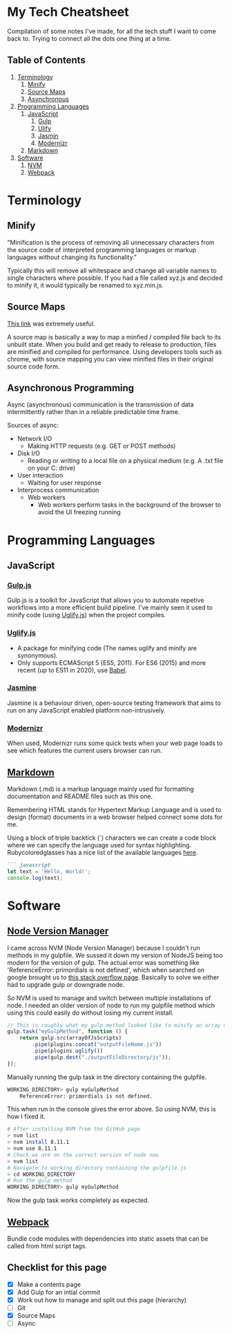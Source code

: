 # My Tech Cheatsheet

Compilation of some notes I've made, for all the tech stuff I want to come back to. Trying to connect all the dots one thing at a time.

## Table of Contents
1. [Terminology](#terminology)
    1. [Minify](#minify)
    2. [Source Maps](#sourcemaps)
    3. [Asynchronous](#async)
2. [Programming Languages](#programminglanguages)
    1. [JavaScript](#javascript)
        1. [Gulp](#gulp)
        2. [Ulify](#uglify)
        3. [Jasmin](#jasmine)
        4. [Modernizr](#modernizr)
    2. [Markdown](#markdown)
3. [Software](#software)
    1. [NVM](#nvm)
    2. [Webpack](#webpack)

# Terminology <a name="terminology"></a>

## Minify <a name="minify"></a>

"Minification is the process of removing all unnecessary characters from the source code of interpreted programming languages or markup languages without changing its functionality."

Typically this will remove all whitespace and change all variable names to single characters where possible. If you had a file called xyz.js and decided to minify it, it would typically be renamed to xyz.min.js.

## Source Maps <a name="sourcemaps"></a>

[This link](https://www.html5rocks.com/en/tutorials/developertools/sourcemaps/) was extremely useful.

A source map is basically a way to map a minfied / compiled file back to its unbuilt state. When you build and get ready to release to production, files are minified and compiled for performance. Using developers tools such as chrome, with source mapping you can view minified files in their original source code form.

## Asynchronous Programming <a name="async"></a>

Async (asynchronous) communication is the transmission of data intermittently rather than in a reliable predictable time frame.

Sources of async:

- Network I/O 
    - Making HTTP requests (e.g. GET or POST methods)
- Disk I/O
    - Reading or writing to a local file on a physical medium (e.g. A .txt file on your C: drive)
- User interaction
    - Waiting for user response
- Interprocess communication
    - Web workers
        - Web workers perform tasks in the background of the browser to avoid the UI freezing running

# Programming Languages <a name="programminglanguages"></a>

## JavaScript <a name="javascript"></a>

### [Gulp.js](https://gulpjs.com/) <a name="gulp"></a>

Gulp.js is a toolkit for JavaScript that allows you to automate repetive workflows into a more efficient build pipeline. I've mainly seen it used to minify code (using [Uglify.js](#uglify)) when the project compiles.

### [Uglify.js](https://www.npmjs.com/package/uglify-js) <a name="uglify"></a>

- A package for minifying code (The names uglify and minify are synonymous).
- Only supports ECMAScript 5 (ES5, 2011). For ES6 (2015) and more recent (up to ES11 in 2020), use [Babel](https://babeljs.io/).

### [Jasmine](https://jasmine.github.io/) <a name="jasmine"></a>

Jasmine is a behaviour driven, open-source testing framework that aims to run on any JavaScript enabled platform non-intrusively.

### [Modernizr](https://modernizr.com/) <a name="modernizr"></a>

When used, Modernizr runs some quick tests when your web page loads to see which features the current users browser can run.

## [Markdown](https://en.wikipedia.org/wiki/Markdown) <a name="markdown"></a>

Markdown (.md) is a markup language mainly used for formatting documentation and README files such as this one.

Remembering HTML stands for Hypertext Markup Language and is used to design (format) documents in a web browser helped connect some dots for me.

Using a block of triple backtick (`) characters we can create a code block where we can specify the language used for syntax highlighting. Rubycoloredglasses has a nice list of the available languages [here](http://www.rubycoloredglasses.com/2013/04/languages-supported-by-github-flavored-markdown/).

``` markdown
``` javascript
let text = 'Hello, World!';
console.log(text);
```

# Software <a name="software"></a>

## [Node Version Manager](https://github.com/coreybutler/nvm-windows) <a name="nvm"></a>

I came across NVM (Node Version Manager) because I couldn't run methods in my gulpfile. We sussed it down my version of NodeJS being too modern for the version of gulp. The actual error was something like 'ReferenceError: primordials is not defined', which when searched on google brought us to [this stack overflow page](https://stackoverflow.com/questions/55921442/how-to-fix-referenceerror-primordials-is-not-defined-in-node). Basically to solve we either had to upgrade gulp or downgrade node.

So NVM is used to manage and switch between multiple installations of node. I needed an older version of node to run my gulpfile method which using this could easily do without losing my current install.

``` javascript
// This is roughly what my gulp method looked like to minify an array of scripts
gulp.task("myGulpMethod", function () {
	return gulp.src(arrayOfJsScripts)
		.pipe(plugins.concat("outputFileName.js"))
		.pipe(plugins.uglify())
		.pipe(gulp.dest("./outputFileDirectory/js"));
});
```

Manually running the gulp task in the directory containing the gulpfile.

``` bash
WORKING_DIRECTORY> gulp myGulpMethod
    ReferenceError: primordials is not defined.
```

This when run in the console gives the error above. So using NVM, this is how I fixed it.

``` bash
# After installing NVM from the GitHub page
> nvm list
> nvm install 8.11.1
> nvm use 8.11.1
# Check we are on the correct version of node now
> nvm list
# Navigate to working directory containing the gulpfile.js
> cd WORKING_DIRECTORY
# Run the gulp method
WORKING_DIRECTORY> gulp myGulpMethod
```

Now the gulp task works completely as expected.

## [Webpack](https://webpack.js.org/) <a name="webpack"></a>

Bundle code modules with dependencies into static assets that can be called from html script tags.

## Checklist for this page

- [x] Make a contents page
- [x] Add Gulp for an intial commit
- [x] Work out how to manage and split out this page (hierarchy)
- [ ] Git
- [x] Source Maps
- [ ] Async
